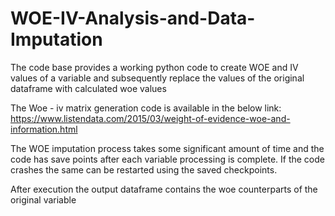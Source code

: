 # WOE-IV-Analysis-and-Data-Imputation
The code base provides a working python code to create WOE and IV values of a variable and subsequently 
replace the values of the original dataframe with calculated woe values

The Woe - iv matrix generation code is available in the below link:
https://www.listendata.com/2015/03/weight-of-evidence-woe-and-information.html

The WOE imputation process takes some significant amount of time and the code has save points after each variable processing is complete.
If the code crashes the same can be restarted using the saved checkpoints.

After execution the output dataframe contains the woe counterparts of the original variable
